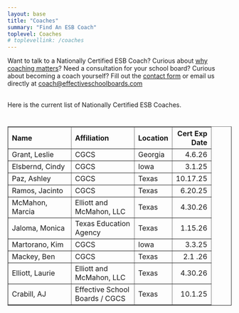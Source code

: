 ```yaml
---
layout: base
title: "Coaches"
summary: "Find An ESB Coach"
toplevel: Coaches
# toplevellink: /coaches
---
```

        
Want to talk to a Nationally Certified ESB Coach? Curious about <a href="https://tinyurl.com/ESB-Why-Coaching-Matters">why coaching matters</a>? Need a consultation for your school board? Curious about becoming a coach yourself? Fill out the <a href="/contact/">contact form</a> or email us directly at <a href="mailto:coach@effectiveschoolboards.com?subject=Inquiry">coach@effectiveschoolboards.com</a><br/><br/>

  Here is the current list of Nationally Certified ESB Coaches. 
  

<table class="display" id="datatable" valign="middle" cellpadding="5" border="1" style="margin:40px 0 0 0px;">
<thead>
  <tr>
    <!--<th width="126" align="left" id="CoachID" >Coach ID</th>-->
    <th width="125" align="left" id="Name">Name</th>
    <th width="125" align="left" id="Affiliation">Affiliation</th>
    <th width="50" align="left" id="Location">Location</th>    
    <th width="50" align="right" id="Valid">Cert Exp Date</th>
  </tr>
  </thead>
  
<tbody>

  <tr>
    <!--<td colspan="1">7136</td>-->
    <td colspan="1">Grant, Leslie</td>
    <td colspan="1">CGCS</td>
    <td colspan="1">Georgia</td>
    <td colspan="1" align="right">4.6.26</td>
  </tr>  

  <tr>
  <!--<td colspan="1">1234</td>-->
  <td colspan="1">Elsbernd, Cindy</td>
  <td colspan="1">CGCS</td>
  <td colspan="1">Iowa</td>
  <td colspan="1" align="right">3.1.25</td>
  </tr>

  <tr>
    <!--<td colspan="1">1253</td>-->
    <td colspan="1">Paz, Ashley</td>
    <td colspan="1">CGCS</td>
    <td colspan="1">Texas</td>
    <td colspan="1" align="right">10.17.25</td>
  </tr>

  <tr>
  <!--<td colspan="1">8888</td>-->
  <td colspan="1">Ramos, Jacinto </td>
  <td colspan="1">CGCS</td>
  <td colspan="1">Texas</td>
  <td colspan="1" align="right">6.20.25</td>
</tr>

  <tr>
  <!--<td colspan="1">4326</td>-->
  <td colspan="1">McMahon, Marcia</td>
  <td colspan="1">Elliott and McMahon, LLC</td>
  <td colspan="1">Texas</td>
  <td colspan="1" align="right">4.30.26</td>
</tr>

  <tr>
  <!--<td colspan="1">7399</td>-->
  <td colspan="1">Jaloma, Monica</td>
  <td colspan="1">Texas Education Agency</td>
  <td colspan="1">Texas</td>
  <td colspan="1" align="right">1.15.26</td>
</tr>
                          
  <tr> 
    <!--<td colspan="1">7777</td>-->
    <td colspan="1">Martorano, Kim</td>
    <td colspan="1">CGCS</td>
    <td colspan="1">Iowa</td>
    <td colspan="1" align="right">3.3.25</td>
  </tr>

  <tr> 
    <!--<td colspan="1">7777</td>-->
    <td colspan="1">Mackey, Ben</td>
    <td colspan="1">CGCS</td>
    <td colspan="1">Texas</td>
    <td colspan="1" align="right">2.1 .26</td>
  </tr>

  <tr>
    <!--<td colspan="1">0841</td>-->
    <td colspan="1">Elliott, Laurie</td>
    <td colspan="1">Elliott and McMahon, LLC</td>
    <td colspan="1">Texas</td>
    <td colspan="1" align="right">4.30.26</td>
  </tr>

  <tr>
    <!--<td colspan="1">0001</td>-->
    <td colspan="1">Crabill, AJ</td>
    <td colspan="1">Effective School Boards / CGCS</td>
    <td colspan="1">Texas</td>
    <td colspan="1" align="right">10.1.25</td>
  </tr>  



  </tbody>
                        </table>

